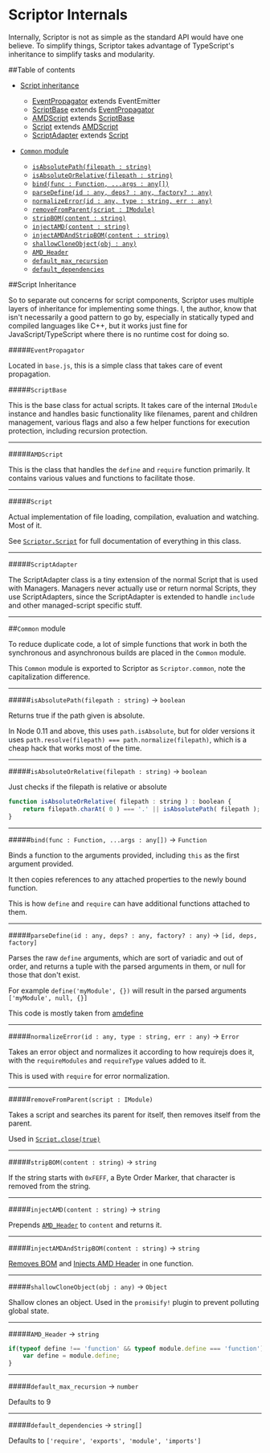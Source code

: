 Scriptor Internals
==================

Internally, Scriptor is not as simple as the standard API would have one believe. To simplify things, Scriptor takes advantage of TypeScript's inheritance to simplify tasks and modularity.

##Table of contents
- [Script inheritance](#script-inheritance)
    - [EventPropagator](#eventpropagator) extends EventEmitter
    - [ScriptBase](#scriptbase) extends [EventPropagator](#eventpropagator)
    - [AMDScript](#amdscript) extends [ScriptBase](#scriptbase)
    - [Script](#script) extends [AMDScript](#amdscript)
    - [ScriptAdapter](#scriptadapter) extends [Script](#script)

- [`Common` module](#common-module)
    - [`isAbsolutePath(filepath : string)`](#isabsolutepathfilepath--string---boolean)
    - [`isAbsoluteOrRelative(filepath : string)`](#isabsoluteorrelativefilepath--string---boolean)
    - [`bind(func : Function, ...args : any[])`](#bindfunc--function-args--any---function)
    - [`parseDefine(id : any, deps? : any, factory? : any)`](#parsedefineid--any-deps--any-factory--any---id-deps-factory)
    - [`normalizeError(id : any, type : string, err : any)`](#normalizeerrorid--any-type--string-err--any---error)
    - [`removeFromParent(script : IModule)`](#removefromparentscript--imodule)
    - [`stripBOM(content : string)`](#stripbomcontent--string---string)
    - [`injectAMD(content : string)`](#injectamdcontent--string---string)
    - [`injectAMDAndStripBOM(content : string)`](#injectamdandstripbomcontent--string---string)
    - [`shallowCloneObject(obj : any)`](#shallowcloneobjectobj--any---object)
    - [`AMD_Header`](#amd_header---string)
    - [`default_max_recursion`](#default_max_recursion---number)
    - [`default_dependencies`](#default_dependencies---string)

##Script Inheritance

So to separate out concerns for script components, Scriptor uses multiple layers of inheritance for implementing some things. I, the author, know that isn't necessarily a good pattern to go by, especially in statically typed and compiled languages like C++, but it works just fine for JavaScript/TypeScript where there is no runtime cost for doing so.

#####`EventPropagator`

Located in `base.js`, this is a simple class that takes care of event propagation.

#####`ScriptBase`

This is the base class for actual scripts. It takes care of the internal `IModule` instance and handles basic functionality like filenames, parent and children management, various flags and also a few helper functions for execution protection, including recursion protection.

-----

#####`AMDScript`

This is the class that handles the `define` and `require` function primarily. It contains various values and functions to facilitate those.

-----

#####`Script`

Actual implementation of file loading, compilation, evaluation and watching. Most of it.

See [`Scriptor.Script`](https://github.com/novacrazy/scriptor/blob/master/docs/api.md#script) for full documentation of everything in this class.

-----

#####`ScriptAdapter`

The ScriptAdapter class is a tiny extension of the normal Script that is used with Managers. Managers never actually use or return normal Scripts, they use ScriptAdapters, since the ScriptAdapter is extended to handle `include` and other managed-script specific stuff.

-----

##`Common` module

To reduce duplicate code, a lot of simple functions that work in both the synchronous and asynchronous builds are placed in the `Common` module.

This `Common` module is exported to Scriptor as `Scriptor.common`, note the capitalization difference.

-----

#####`isAbsolutePath(filepath : string)` -> `boolean`

Returns true if the path given is absolute.

In Node 0.11 and above, this uses `path.isAbsolute`, but for older versions it uses `path.resolve(filepath) === path.normalize(filepath)`, which is a cheap hack that works most of the time.

-----

#####`isAbsoluteOrRelative(filepath : string)` -> `boolean`

Just checks if the filepath is relative or absolute

```javascript
function isAbsoluteOrRelative( filepath : string ) : boolean {
    return filepath.charAt( 0 ) === '.' || isAbsolutePath( filepath );
}
```

-----

#####`bind(func : Function, ...args : any[])` -> `Function`

Binds a function to the arguments provided, including `this` as the first argument provided.

It then copies references to any attached properties to the newly bound function.

This is how `define` and `require` can have additional functions attached to them.

-----

#####`parseDefine(id : any, deps? : any, factory? : any)` -> `[id, deps, factory]`

Parses the raw `define` arguments, which are sort of variadic and out of order, and returns a tuple with the parsed arguments in them, or null for those that don't exist.

For example `define('myModule', {})` will result in the parsed arguments `['myModule', null, {}]`

This code is mostly taken from [amdefine](https://github.com/jrburke/amdefine/blob/ebcc612e924ab08e3e993238cbb42251b17d27a2/amdefine.js#L248)

-----

#####`normalizeError(id : any, type : string, err : any)` -> `Error`

Takes an error object and normalizes it according to how requirejs does it, with the `requireModules` and `requireType` values added to it.

This is used with `require` for error normalization.

-----

#####`removeFromParent(script : IModule)`

Takes a script and searches its parent for itself, then removes itself from the parent.

Used in [`Script.close(true)`](https://github.com/novacrazy/scriptor/blob/master/docs/api.md#closepermanent--boolean)

-----

#####`stripBOM(content : string)` -> `string`

If the string starts with `0xFEFF`, a Byte Order Marker, that character is removed from the string.

-----

#####`injectAMD(content : string)` -> `string`

Prepends [`AMD_Header`](#amd_header---string) to `content` and returns it.

-----

#####`injectAMDAndStripBOM(content : string)` -> `string`

[Removes BOM](#stripbomcontent--string---string) and [Injects AMD Header](#injectamdcontent--string---string) in one function.

-----

#####`shallowCloneObject(obj : any)` -> `Object`

Shallow clones an object. Used in the `promisify!` plugin to prevent polluting global state.

-----

#####`AMD_Header` -> `string`

```javascript
if(typeof define !== 'function' && typeof module.define === 'function') {
    var define = module.define;
}
```

-----

#####`default_max_recursion` -> `number`

Defaults to 9

-----

#####`default_dependencies` -> `string[]`

Defaults to `['require', 'exports', 'module', 'imports']`
